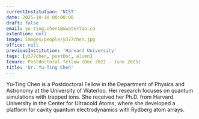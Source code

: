 ```yaml
---
currentInstitution: 'NIST'
date: 2025-10-10 00:00:00
draft: false
email: yu-ting.chen1@uwaterloo.ca
extention: null
image: images/people/y377chen.jpg
office: null
previousInstitution: 'Harvard University'
tags: [y377chen, postDoc, alumn]
tenure: Postdoctoral fellow (Dec 2022 - June 2025)
title: 'Dr. Yu-Ting Chen'
---
```

Yu-Ting Chen is a Postdoctoral Fellow in the Department of Physics and Astronomy at the University of Waterloo. Her research focuses on quantum simulations with trapped ions. She received her Ph.D. from Harvard University in the Center for Ultracold Atoms, where she developed a platform for cavity quantum electrodynamics with Rydberg atom arrays.
